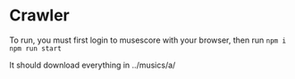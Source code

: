 # Crawler

To run, you must first login to musescore with your browser, then run
```npm i```
```npm run start```

It should download everything in ../musics/a/
